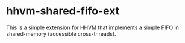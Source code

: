 hhvm-shared-fifo-ext
=================

This is a simple extension for HHVM that implements a simple FIFO in shared-memory (accessible cross-threads).
